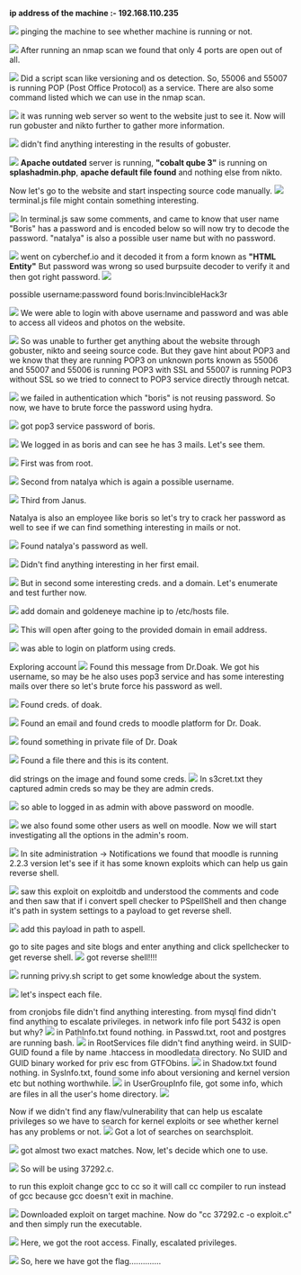 **ip address of the machine :- 192.168.110.235**

![](attachment/87f2dcd2404bdae4d563db4cf5691a64.png)
pinging the machine to see whether machine is running or not.

![](attachment/fcf438c105ad474beba39a2a3e9f5a5a.png)
After running an nmap scan we found that only 4 ports are open out of all.

![](attachment/d6bd41e1e96a71cd1a5c9564d8787163.png)
Did a script scan like versioning and os detection. So, 55006 and 55007 is running POP (Post Office Protocol) as a service. There are also some command listed which we can use in the nmap scan.

![](attachment/97cf895d9c95a212b0a43de752fd6e84.png)
it was running web server so went to the website just to see it. Now will run gobuster and nikto further to gather more information.

![](attachment/48cd406b7ded571258fb2863bb252a71.png)
didn't find anything interesting in the results of gobuster.

![](attachment/3247c26037fee270c6b4edcc5e40b223.png)
**Apache outdated** server is running, **"cobalt qube 3"** is running on **splashadmin.php**, **apache default file found** and nothing else from nikto.

Now let's go to the website and start inspecting source code manually.
![](attachment/9e21f0137d42cd969da7f3062b053605.png)
terminal.js file might contain something interesting.

![](attachment/6fcddc365799d2ed5800b5b92e60ba16.png)
In terminal.js saw some comments, and came to know that user name "Boris" has a password and is encoded below so will now try to decode the password. "natalya" is also a possible user name but with no password. 

![](attachment/2f2b8b289dd155814cc56867d5c79404.png)
went on cyberchef.io and it decoded it from a form known as **"HTML Entity"** But password was wrong so used burpsuite decoder to verify it and then got right password.
![](attachment/28d8fe4072ef84e48fdf6e1f1dc435c8.png)

possible username:password found
boris:InvincibleHack3r

![](attachment/a2cf82008416ad877faecbb5d7c9877b.png)
We were able to login with above username and password and was able to access all videos and photos on the website.

![](attachment/54cfead8591d7297bcce410309883062.png)
So was unable to further get anything about the website through gobuster, nikto and seeing source code. But they gave hint about POP3 and we know that they are running POP3 on unknown ports known as 55006 and 55007 and 55006 is running POP3 with SSL and 55007 is running POP3 without SSL so we tried to connect to POP3 service directly through netcat.

![](attachment/26e452a5759f22a2d1feb2b83bbf7bce.png)
we failed in authentication which "boris" is not reusing password. So now, we have to brute force the password using hydra.

![](attachment/6b57b90e5b58805795a055c782d798c1.png)
got pop3 service password of boris.

![](attachment/b987ffd1b8fe9e791bcab899c770e35c.png)
We logged in as boris and can see he has 3 mails. Let's see them.

![](attachment/ab1b1246e4a85090d836204681e6f13f.png)
First was from root.

![](attachment/c46b1e1cf1048f9ffd7af3a2e88f0cf2.png)
Second from natalya which is again a possible username.

![](attachment/c6949d41c487ed6d46fed26798ec558a.png)
Third from Janus.

Natalya is also an employee like boris so let's try to crack her password as well to see if we can find something interesting in mails or not.

![](attachment/d1b9e33123935e76622aadba9348c789.png)
Found natalya's password as well.

![](attachment/2639e1077a97fe07acb18e7fb6cef2cd.png)
Didn't find anything interesting in her first email.

![](attachment/9157de624d63dd2f743ae8a0444f4933.png)
But in second some interesting creds. and a domain. Let's enumerate and test further now.

![](attachment/c485e7b967685807761fcd358d646ec3.png)
add domain and goldeneye machine ip to /etc/hosts file.

![](attachment/9a4e8c1de49201fabbc4fdbad5097c42.png)
This will open after going to the provided domain in email address.

![](attachment/82c6988145188b6995b0e17f6d596510.png)
was able to login on platform using creds.

Exploring account
![](attachment/f1c2094fe72f42f1bad14cf63f1960ce.png)
Found this message from Dr.Doak. We got his username, so may be he also uses pop3 service and has some interesting mails over there so let's brute force his password as well.

![](attachment/0929378fa170aa3138e24b81eb50d6fd.png)
Found creds. of doak.

![](attachment/582168296f75ab92b7398a78029946a8.png)
Found an email and found creds to moodle platform for Dr. Doak.

![](attachment/7577f26d61aadcd48c142c9d69d9a518.png)
found something in private file of Dr. Doak

![](attachment/6281fc088beaadbb36ddc50cc8d18263.png)
Found a file there and this is its content.

did strings on the image and found some creds.
![](attachment/f1c04a71133a78f24f35ac069061f52a.png)
In s3cret.txt they captured admin creds so may be they are admin creds.

![](attachment/1f7e74cba65245fa1e93718bed147167.png)
so able to logged in as admin with above password on moodle.

![](attachment/12aa8fcb4786357e988c45ba7943459a.png)
we also found some other users as well on moodle. Now we will start investigating all the options in the admin's room.

![](attachment/6de21f959d33512180679d3897f46a50.png)
In site administration -> Notifications we found that moodle is running 2.2.3 version let's see if it has some known exploits which can help us gain reverse shell.

![](attachment/3fd845e81e736cd7efcd0f56798f74c1.png)
saw this exploit on exploitdb and understood the comments and code and then saw that if i convert spell checker to PSpellShell and then change it's path in system settings to a payload to get reverse shell.

![](attachment/23e8bafabea099d1c65a16d220859061.png)
add this payload in path to aspell.

go to site pages and site blogs and enter anything and click spellchecker to get reverse shell.
![](attachment/f88079f9c48478f32fcec0638b934ebe.png)
got reverse shell!!!!

![](attachment/17b014f990c18d715cda98123a81e43d.png)
running privy.sh script to get some knowledge about the system. 

![](attachment/666649527d01fdd27fa442aca9d0c419.png)
let's inspect each file.

from cronjobs file didn't find anything interesting.
from mysql find didn't find anything to escalate privileges.
in network info file port 5432 is open but why?
![](attachment/ba5d84cff598bd74405560faae8d13b4.png)
in PathInfo.txt found nothing.
in Passwd.txt, root and postgres are running bash.
![](attachment/f755455372870c9f5ddf1de2be53a140.png)
in RootServices file didn't find anything weird.
in SUID-GUID found a file by name .htaccess in moodledata directory. No SUID and GUID binary worked for priv esc from GTFObins.
![](attachment/b428588823b8adb6f463a93b4a02e74c.png)
in Shadow.txt found nothing.
in SysInfo.txt, found some info about versioning and kernel version etc but nothing worthwhile.
![](attachment/62bae708c7c8101e03942d65daada5e0.png)
in UserGroupInfo file, got some info, which are files in all the user's home directory.
![](attachment/412010e9d963e40f463c3d085bfdd0a1.png)

Now if we didn't find any flaw/vulnerability that can help us escalate privileges so we have to search for kernel exploits or see whether kernel has any problems or not.
![](attachment/06c22ce098c2002990389eb21fc37f3d.png)
Got a lot of searches on searchsploit.

![](attachment/509c2aac1c0cce11aafee8fd86247a90.png)
got almost two exact matches. Now, let's decide which one to use.

![](attachment/9e315def2899ec72a0cf0e18d8838650.png)
So will be using 37292.c.

to run this exploit change gcc to cc so it will call cc compiler to run instead of gcc because gcc doesn't exit in machine.

![](attachment/e65aa0ed4f5cbb1715636de195b902a0.png)
Downloaded exploit on target machine. Now do "cc 37292.c -o exploit.c" and then simply run the executable.

![](attachment/5f07965ede272a97ed14b9f80550a43d.png)
Here, we got the root access. Finally, escalated privileges.

![](attachment/be6e12384d9988c95a9da3eda0e65a5d.png)
So, here we have got the flag..............